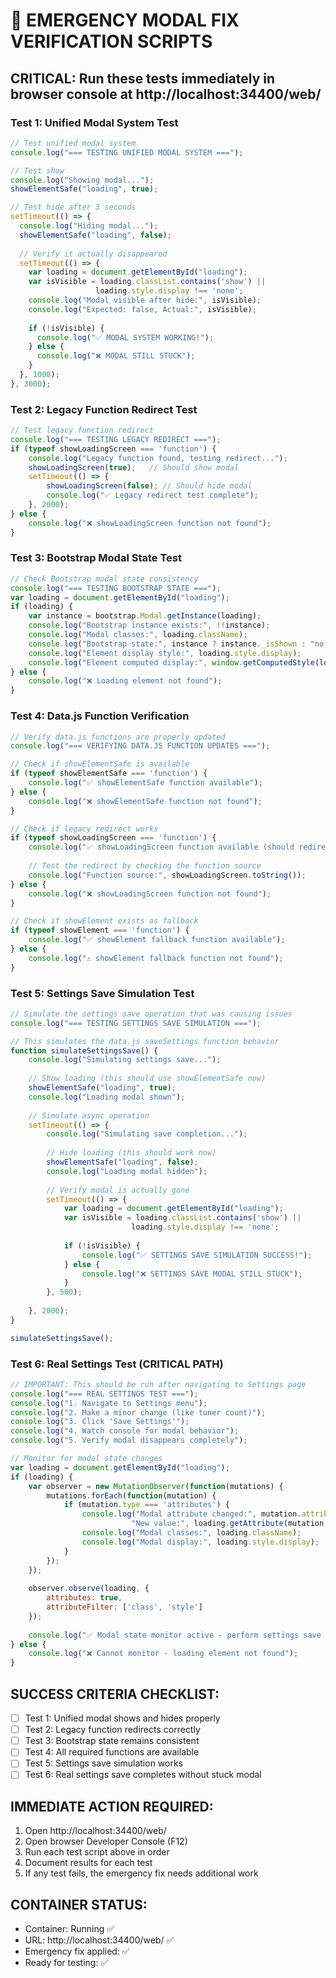 # 🚨 EMERGENCY MODAL FIX VERIFICATION SCRIPTS

## CRITICAL: Run these tests immediately in browser console at http://localhost:34400/web/

### **Test 1: Unified Modal System Test**
```javascript
// Test unified modal system
console.log("=== TESTING UNIFIED MODAL SYSTEM ===");

// Test show
console.log("Showing modal...");
showElementSafe("loading", true);

// Test hide after 3 seconds
setTimeout(() => {
  console.log("Hiding modal...");
  showElementSafe("loading", false);
  
  // Verify it actually disappeared
  setTimeout(() => {
    var loading = document.getElementById("loading");
    var isVisible = loading.classList.contains('show') || 
                   loading.style.display !== 'none';
    console.log("Modal visible after hide:", isVisible);
    console.log("Expected: false, Actual:", isVisible);
    
    if (!isVisible) {
      console.log("✅ MODAL SYSTEM WORKING!");
    } else {
      console.log("❌ MODAL STILL STUCK");
    }
  }, 1000);
}, 3000);
```

### **Test 2: Legacy Function Redirect Test**
```javascript
// Test legacy function redirect
console.log("=== TESTING LEGACY REDIRECT ===");
if (typeof showLoadingScreen === 'function') {
    console.log("Legacy function found, testing redirect...");
    showLoadingScreen(true);   // Should show modal
    setTimeout(() => {
        showLoadingScreen(false); // Should hide modal
        console.log("✅ Legacy redirect test complete");
    }, 2000);
} else {
    console.log("❌ showLoadingScreen function not found");
}
```

### **Test 3: Bootstrap Modal State Test**
```javascript
// Check Bootstrap modal state consistency
console.log("=== TESTING BOOTSTRAP STATE ===");
var loading = document.getElementById("loading");
if (loading) {
    var instance = bootstrap.Modal.getInstance(loading);
    console.log("Bootstrap instance exists:", !!instance);
    console.log("Modal classes:", loading.className);
    console.log("Bootstrap state:", instance ? instance._isShown : "no instance");
    console.log("Element display style:", loading.style.display);
    console.log("Element computed display:", window.getComputedStyle(loading).display);
} else {
    console.log("❌ Loading element not found");
}
```

### **Test 4: Data.js Function Verification**
```javascript
// Verify data.js functions are properly updated
console.log("=== VERIFYING DATA.JS FUNCTION UPDATES ===");

// Check if showElementSafe is available
if (typeof showElementSafe === 'function') {
    console.log("✅ showElementSafe function available");
} else {
    console.log("❌ showElementSafe function not found");
}

// Check if legacy redirect works
if (typeof showLoadingScreen === 'function') {
    console.log("✅ showLoadingScreen function available (should redirect)");
    
    // Test the redirect by checking the function source
    console.log("Function source:", showLoadingScreen.toString());
} else {
    console.log("❌ showLoadingScreen function not found");
}

// Check if showElement exists as fallback
if (typeof showElement === 'function') {
    console.log("✅ showElement fallback function available");
} else {
    console.log("⚠️ showElement fallback function not found");
}
```

### **Test 5: Settings Save Simulation Test**
```javascript
// Simulate the settings save operation that was causing issues
console.log("=== TESTING SETTINGS SAVE SIMULATION ===");

// This simulates the data.js saveSettings function behavior
function simulateSettingsSave() {
    console.log("Simulating settings save...");
    
    // Show loading (this should use showElementSafe now)
    showElementSafe("loading", true);
    console.log("Loading modal shown");
    
    // Simulate async operation
    setTimeout(() => {
        console.log("Simulating save completion...");
        
        // Hide loading (this should work now)
        showElementSafe("loading", false);
        console.log("Loading modal hidden");
        
        // Verify modal is actually gone
        setTimeout(() => {
            var loading = document.getElementById("loading");
            var isVisible = loading.classList.contains('show') || 
                           loading.style.display !== 'none';
            
            if (!isVisible) {
                console.log("✅ SETTINGS SAVE SIMULATION SUCCESS!");
            } else {
                console.log("❌ SETTINGS SAVE MODAL STILL STUCK");
            }
        }, 500);
        
    }, 2000);
}

simulateSettingsSave();
```

### **Test 6: Real Settings Test (CRITICAL PATH)**
```javascript
// IMPORTANT: This should be run after navigating to Settings page
console.log("=== REAL SETTINGS TEST ===");
console.log("1. Navigate to Settings menu");
console.log("2. Make a minor change (like tuner count)");
console.log("3. Click 'Save Settings'");
console.log("4. Watch console for modal behavior");
console.log("5. Verify modal disappears completely");

// Monitor for modal state changes
var loading = document.getElementById("loading");
if (loading) {
    var observer = new MutationObserver(function(mutations) {
        mutations.forEach(function(mutation) {
            if (mutation.type === 'attributes') {
                console.log("Modal attribute changed:", mutation.attributeName, 
                           "New value:", loading.getAttribute(mutation.attributeName));
                console.log("Modal classes:", loading.className);
                console.log("Modal display:", loading.style.display);
            }
        });
    });
    
    observer.observe(loading, {
        attributes: true,
        attributeFilter: ['class', 'style']
    });
    
    console.log("✅ Modal state monitor active - perform settings save now");
} else {
    console.log("❌ Cannot monitor - loading element not found");
}
```

## **SUCCESS CRITERIA CHECKLIST:**
- [ ] Test 1: Unified modal shows and hides properly
- [ ] Test 2: Legacy function redirects correctly 
- [ ] Test 3: Bootstrap state remains consistent
- [ ] Test 4: All required functions are available
- [ ] Test 5: Settings save simulation works
- [ ] Test 6: Real settings save completes without stuck modal

## **IMMEDIATE ACTION REQUIRED:**
1. Open http://localhost:34400/web/ 
2. Open browser Developer Console (F12)
3. Run each test script above in order
4. Document results for each test
5. If any test fails, the emergency fix needs additional work

## **CONTAINER STATUS:**
- Container: Running ✅
- URL: http://localhost:34400/web/ ✅  
- Emergency fix applied: ✅
- Ready for testing: ✅